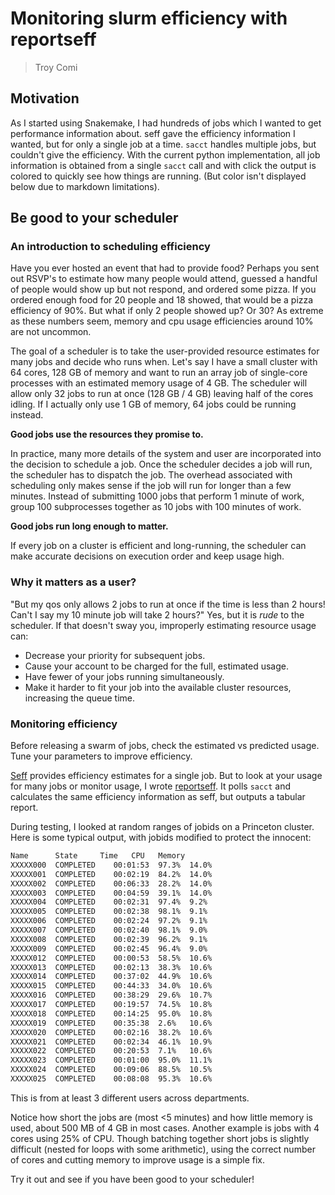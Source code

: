 # Monitoring slurm efficiency with reportseff

> Troy Comi

## Motivation

As I started using Snakemake, I had hundreds of jobs which I wanted to get
performance information about. seff gave the efficiency information I wanted,
but for only a single job at a time. `sacct` handles multiple jobs, but couldn't
give the efficiency. With the current python implementation,
all job information is obtained from a single
`sacct` call and with click the output is colored to quickly see how things are
running. (But color isn't displayed below due to markdown limitations).

## Be good to your scheduler

### An introduction to scheduling efficiency

Have you ever hosted an event that had to provide food? Perhaps you sent out
RSVP's to estimate how many people would attend, guessed a handful of people
would show up but not respond, and ordered some pizza. If you ordered enough
food for 20 people and 18 showed, that would be a pizza efficiency of 90%.
But what if only 2 people showed up? Or 30? As extreme as these numbers seem,
memory and cpu usage efficiencies around 10% are not uncommon.

The goal of a scheduler is to take the user-provided resource
estimates for many jobs and decide who runs when. Let's say I have a small
cluster with 64 cores, 128 GB of memory and want to run an array job of
single-core processes with an estimated memory usage of 4 GB. The scheduler
will allow only 32 jobs to run at once (128 GB / 4 GB) leaving half of the
cores idling. If I actually only use 1 GB of memory, 64 jobs could be running
instead.

**Good jobs use the resources they promise to.**

In practice, many more details of the system and user are incorporated into
the decision to schedule a job. Once the scheduler decides a job will run,
the scheduler has to dispatch the job. The overhead associated with scheduling
only makes sense if the job will run for longer than a few minutes. Instead of
submitting 1000 jobs that perform 1 minute of work, group 100 subprocesses
together as 10 jobs with 100 minutes of work.

**Good jobs run long enough to matter.**

If every job on a cluster is efficient and long-running, the scheduler can
make accurate decisions on execution order and keep usage high.

### Why it matters as a user?

"But my qos only allows 2 jobs to run at once if the time
is less than 2 hours! Can't I say my 10 minute job will take 2 hours?" Yes,
but it is *rude* to the scheduler. If that doesn't sway you, improperly
estimating resource usage can:

- Decrease your priority for subsequent jobs.
- Cause your account to be charged for the full, estimated usage.
- Have fewer of your jobs running simultaneously.
- Make it harder to fit your job into the available cluster resources,
increasing the queue time.

### Monitoring efficiency

Before releasing a swarm of jobs, check the estimated vs predicted usage.
Tune your parameters to improve efficiency.

[Seff](https://github.com/SchedMD/slurm/tree/master/contribs/seff) provides
efficiency estimates for a single job. But to look at your usage
for many jobs or monitor usage, I wrote
[reportseff](https://github.com/troycomi/reportseff). It polls `sacct`
and calculates the same efficiency information as seff, but outputs
a tabular report.

During testing, I looked at random ranges of jobids on a Princeton cluster.
Here is some typical output, with jobids modified to protect the innocent:

```txt
Name      State     Time   CPU   Memory
XXXXX000  COMPLETED    00:01:53  97.3%  14.0%
XXXXX001  COMPLETED    00:02:19  84.2%  14.0%
XXXXX002  COMPLETED    00:06:33  28.2%  14.0%
XXXXX003  COMPLETED    00:04:59  39.1%  14.0%
XXXXX004  COMPLETED    00:02:31  97.4%  9.2%
XXXXX005  COMPLETED    00:02:38  98.1%  9.1%
XXXXX006  COMPLETED    00:02:24  97.2%  9.1%
XXXXX007  COMPLETED    00:02:40  98.1%  9.0%
XXXXX008  COMPLETED    00:02:39  96.2%  9.1%
XXXXX009  COMPLETED    00:02:45  96.4%  9.0%
XXXXX012  COMPLETED    00:00:53  58.5%  10.6%
XXXXX013  COMPLETED    00:02:13  38.3%  10.6%
XXXXX014  COMPLETED    00:37:02  44.9%  10.6%
XXXXX015  COMPLETED    00:44:33  34.0%  10.6%
XXXXX016  COMPLETED    00:38:29  29.6%  10.7%
XXXXX017  COMPLETED    00:19:57  74.5%  10.8%
XXXXX018  COMPLETED    00:14:25  95.0%  10.8%
XXXXX019  COMPLETED    00:35:38  2.6%   10.6%
XXXXX020  COMPLETED    00:02:16  38.2%  10.6%
XXXXX021  COMPLETED    00:02:34  46.1%  10.9%
XXXXX022  COMPLETED    00:20:53  7.1%   10.6%
XXXXX023  COMPLETED    00:01:00  95.0%  11.1%
XXXXX024  COMPLETED    00:09:06  88.5%  10.5%
XXXXX025  COMPLETED    00:08:08  95.3%  10.6%
```

This is from at least 3 different users across departments.

Notice how short the jobs are (most <5 minutes) and how little memory is used,
about 500 MB of 4 GB in most cases. Another example is jobs with 4 cores using
25% of CPU. Though batching together short jobs is slightly difficult (nested
for loops with some arithmetic), using the correct number of cores and cutting
memory to improve usage is a simple fix.

Try it out and see if you have been good to your scheduler!
